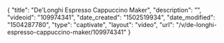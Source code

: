 {
    "title": "De'Longhi Espresso Cappuccino Maker",
    "description": "",
    "videoid": "109974341",
    "date_created": "1502519934",
    "date_modified": "1504287780",
    "type": "captivate",
    "layout": "video",
    "url": "\/v\/de-longhi-espresso-cappuccino-maker\/109974341"
}